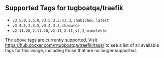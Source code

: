 ## Supported Tags for tugboatqa/traefik

* `v3.5.0`, `3.5.0`, `v3.5`, `3.5`, `v3`, `3`, `chabichou`, `latest`
* `v3.4.5`, `3.4.5`, `v3.4`, `3.4`, `chaource`
* `v2.11.28`, `2.11.28`, `v2.11`, `2.11`, `v2`, `2`, `mimolette`

The above tags are currently supported. Visit https://hub.docker.com/r/tugboatqa/traefik/tags/ to see a list of all available tags for this image, including those that are no longer supported.
